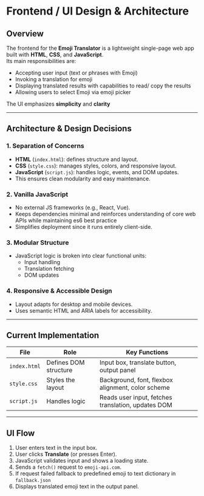 # Frontend / UI Design & Architecture

## Overview

The frontend for the **Emoji Translator** is a lightweight single-page web app built with **HTML**, **CSS**, and **JavaScript**.  
Its main responsibilities are:

- Accepting user input (text or phrases with Emoji)
- Invoking a translation for emoji
- Displaying translated results with capabilities to read/ copy the results
- Allowing users to select Emoji via emoji picker

The UI emphasizes **simplicity** and **clarity**

---

## Architecture & Design Decisions

### 1. Separation of Concerns

- **HTML** (`index.html`): defines structure and layout.
- **CSS** (`style.css`): manages styles, colors, and responsive layout.
- **JavaScript** (`script.js`): handles logic, events, and DOM updates.
- This ensures clean modularity and easy maintenance.

### 2. Vanilla JavaScript

- No external JS frameworks (e.g., React, Vue).
- Keeps dependencies minimal and reinforces understanding of core web APIs while maintaining es6 best practice
- Simplifies deployment since it runs entirely client-side.

### 3. Modular Structure

- JavaScript logic is broken into clear functional units:
  - Input handling
  - Translation fetching
  - DOM updates

### 4. Responsive & Accessible Design

- Layout adapts for desktop and mobile devices.
- Uses semantic HTML and ARIA labels for accessibility.

---

## Current Implementation

| File         | Role                  | Key Functions                                      |
| ------------ | --------------------- | -------------------------------------------------- |
| `index.html` | Defines DOM structure | Input box, translate button, output panel          |
| `style.css`  | Styles the layout     | Background, font, flexbox alignment, color scheme  |
| `script.js`  | Handles logic         | Reads user input, fetches translation, updates DOM |

---

## UI Flow

1. User enters text in the input box.
2. User clicks **Translate** (or presses Enter).
3. JavaScript validates input and shows a loading state.
4. Sends a `fetch()` request to `emoji-api.com`.
5. If request failed fallback to predefined emoji to text dictionary in `fallback.json`
6. Displays translated emoji text in the output panel.
